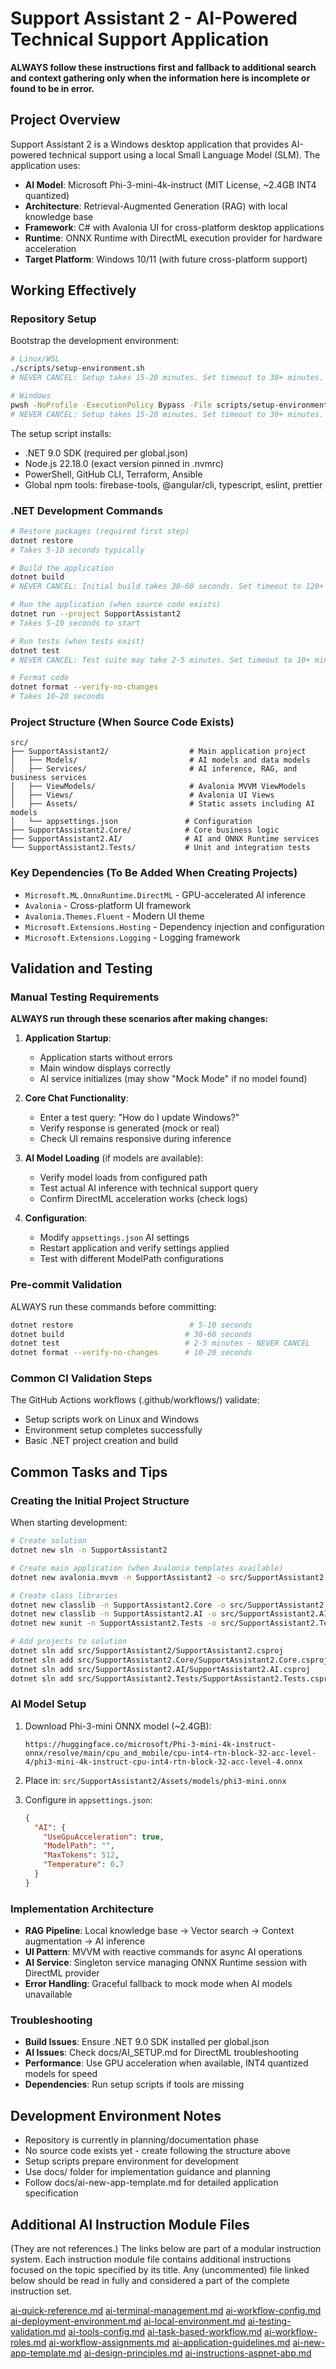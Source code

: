 # Support Assistant 2 - AI-Powered Technical Support Application

**ALWAYS follow these instructions first and fallback to additional search and context gathering only when the information here is incomplete or found to be in error.**

## Project Overview

Support Assistant 2 is a Windows desktop application that provides AI-powered technical support using a local Small Language Model (SLM). The application uses:

- **AI Model**: Microsoft Phi-3-mini-4k-instruct (MIT License, ~2.4GB INT4 quantized)
- **Architecture**: Retrieval-Augmented Generation (RAG) with local knowledge base
- **Framework**: C# with Avalonia UI for cross-platform desktop applications
- **Runtime**: ONNX Runtime with DirectML execution provider for hardware acceleration
- **Target Platform**: Windows 10/11 (with future cross-platform support)

## Working Effectively

### Repository Setup
Bootstrap the development environment:
```bash
# Linux/WSL
./scripts/setup-environment.sh
# NEVER CANCEL: Setup takes 15-20 minutes. Set timeout to 30+ minutes.

# Windows
pwsh -NoProfile -ExecutionPolicy Bypass -File scripts/setup-environment.ps1
# NEVER CANCEL: Setup takes 15-20 minutes. Set timeout to 30+ minutes.
```

The setup script installs:
- .NET 9.0 SDK (required per global.json)
- Node.js 22.18.0 (exact version pinned in .nvmrc)
- PowerShell, GitHub CLI, Terraform, Ansible
- Global npm tools: firebase-tools, @angular/cli, typescript, eslint, prettier

### .NET Development Commands
```bash
# Restore packages (required first step)
dotnet restore
# Takes 5-10 seconds typically

# Build the application
dotnet build
# NEVER CANCEL: Initial build takes 30-60 seconds. Set timeout to 120+ seconds.

# Run the application (when source code exists)
dotnet run --project SupportAssistant2
# Takes 5-10 seconds to start

# Run tests (when tests exist)
dotnet test
# NEVER CANCEL: Test suite may take 2-5 minutes. Set timeout to 10+ minutes.

# Format code
dotnet format --verify-no-changes
# Takes 10-20 seconds
```

### Project Structure (When Source Code Exists)
```
src/
├── SupportAssistant2/                  # Main application project
│   ├── Models/                         # AI models and data models
│   ├── Services/                       # AI inference, RAG, and business services
│   ├── ViewModels/                     # Avalonia MVVM ViewModels
│   ├── Views/                          # Avalonia UI Views
│   ├── Assets/                         # Static assets including AI models
│   └── appsettings.json               # Configuration
├── SupportAssistant2.Core/            # Core business logic
├── SupportAssistant2.AI/              # AI and ONNX Runtime services
└── SupportAssistant2.Tests/           # Unit and integration tests
```

### Key Dependencies (To Be Added When Creating Projects)
- `Microsoft.ML.OnnxRuntime.DirectML` - GPU-accelerated AI inference
- `Avalonia` - Cross-platform UI framework
- `Avalonia.Themes.Fluent` - Modern UI theme
- `Microsoft.Extensions.Hosting` - Dependency injection and configuration
- `Microsoft.Extensions.Logging` - Logging framework

## Validation and Testing

### Manual Testing Requirements
**ALWAYS run through these scenarios after making changes:**

1. **Application Startup**:
   - Application starts without errors
   - Main window displays correctly
   - AI service initializes (may show "Mock Mode" if no model found)

2. **Core Chat Functionality**:
   - Enter a test query: "How do I update Windows?"
   - Verify response is generated (mock or real)
   - Check UI remains responsive during inference

3. **AI Model Loading** (if models are available):
   - Verify model loads from configured path
   - Test actual AI inference with technical support query
   - Confirm DirectML acceleration works (check logs)

4. **Configuration**:
   - Modify `appsettings.json` AI settings
   - Restart application and verify settings applied
   - Test with different ModelPath configurations

### Pre-commit Validation
ALWAYS run these commands before committing:
```bash
dotnet restore                          # 5-10 seconds
dotnet build                           # 30-60 seconds
dotnet test                            # 2-5 minutes - NEVER CANCEL
dotnet format --verify-no-changes      # 10-20 seconds
```

### Common CI Validation Steps
The GitHub Actions workflows (.github/workflows/) validate:
- Setup scripts work on Linux and Windows
- Environment setup completes successfully
- Basic .NET project creation and build

## Common Tasks and Tips

### Creating the Initial Project Structure
When starting development:
```bash
# Create solution
dotnet new sln -n SupportAssistant2

# Create main application (when Avalonia templates available)
dotnet new avalonia.mvvm -n SupportAssistant2 -o src/SupportAssistant2

# Create class libraries
dotnet new classlib -n SupportAssistant2.Core -o src/SupportAssistant2.Core
dotnet new classlib -n SupportAssistant2.AI -o src/SupportAssistant2.AI
dotnet new xunit -n SupportAssistant2.Tests -o src/SupportAssistant2.Tests

# Add projects to solution
dotnet sln add src/SupportAssistant2/SupportAssistant2.csproj
dotnet sln add src/SupportAssistant2.Core/SupportAssistant2.Core.csproj
dotnet sln add src/SupportAssistant2.AI/SupportAssistant2.AI.csproj
dotnet sln add src/SupportAssistant2.Tests/SupportAssistant2.Tests.csproj
```

### AI Model Setup
1. Download Phi-3-mini ONNX model (~2.4GB):
   ```
   https://huggingface.co/microsoft/Phi-3-mini-4k-instruct-onnx/resolve/main/cpu_and_mobile/cpu-int4-rtn-block-32-acc-level-4/phi3-mini-4k-instruct-cpu-int4-rtn-block-32-acc-level-4.onnx
   ```

2. Place in: `src/SupportAssistant2/Assets/models/phi3-mini.onnx`

3. Configure in `appsettings.json`:
   ```json
   {
     "AI": {
       "UseGpuAcceleration": true,
       "ModelPath": "",
       "MaxTokens": 512,
       "Temperature": 0.7
     }
   }
   ```

### Implementation Architecture
- **RAG Pipeline**: Local knowledge base → Vector search → Context augmentation → AI inference
- **UI Pattern**: MVVM with reactive commands for async AI operations
- **AI Service**: Singleton service managing ONNX Runtime session with DirectML provider
- **Error Handling**: Graceful fallback to mock mode when AI models unavailable

### Troubleshooting
- **Build Issues**: Ensure .NET 9.0 SDK installed per global.json
- **AI Issues**: Check docs/AI_SETUP.md for DirectML troubleshooting
- **Performance**: Use GPU acceleration when available, INT4 quantized models for speed
- **Dependencies**: Run setup scripts if tools are missing

## Development Environment Notes
- Repository is currently in planning/documentation phase
- No source code exists yet - create following the structure above
- Setup scripts prepare environment for development
- Use docs/ folder for implementation guidance and planning
- Follow docs/ai-new-app-template.md for detailed application specification

## Additional AI Instruction Module Files

(They are not references.)
The links below are part of a modular instruction system.
Each instruction module file contains additional instructions focused on the topic specified by its title.
Any (uncommented) file linked below should be read in fully and considered a part of the complete instruction set.

[ai-quick-reference.md](../ai_instruction_modules/ai-quick-reference.md)
[ai-terminal-management.md](../ai_instruction_modules/ai-terminal-management.md)
[ai-workflow-config.md](../ai_instruction_modules/ai-workflow-config.md)
[ai-deployment-environment.md](../ai_instruction_modules/ai-deployment-environment.md)
[ai-local-environment.md](../ai_instruction_modules/ai-local-environment.md)
[ai-testing-validation.md](../ai_instruction_modules/ai-testing-validation.md)
[ai-tools-config.md](../ai_instruction_modules/ai-tools-config.md)
[ai-task-based-workflow.md](../ai_instruction_modules/ai-task-based-workflow.md)
[ai-workflow-roles.md](../ai_instruction_modules/ai-workflow-roles.md)
[ai-workflow-assignments.md](../ai_instruction_modules/ai-workflow-assignments.md)
[ai-application-guidelines.md](../ai_instruction_modules/ai-application-guidelines.md)
[ai-new-app-template.md](../ai_instruction_modules/ai-new-app-template.md)
[ai-design-principles.md](../ai_instruction_modules/ai-design-principles.md)
[ai-instructions-aspnet-abp.md](../ai_instruction_modules/ai-instructions-aspnet-abp.md)
<!--
[ai-retrospective-evolving-memory.md](../ai_instruction_modules/ai-retrospective-evolving-memory.md)
[ai-deployment-process.md](/ai_instruction_modules/ai-deployment-process.md)
[ai-current-task.md](../ai_instruction_modules/ai-current-task.md)
 -->
